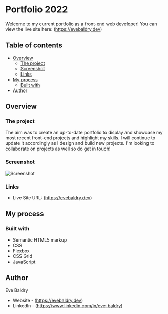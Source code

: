 # Portfolio 2022

Welcome to my current portfolio as a front-end web developer! You can view the live site here: (https://evebaldry.dev)

## Table of contents

- [Overview](#overview)
  - [The project](#the-project)
  - [Screenshot](#screenshot)
  - [Links](#links)
- [My process](#my-process)
  - [Built with](#built-with)
- [Author](#author)

## Overview

### The project

The aim was to create an up-to-date portfolio to display and showcase my most recent front-end projects and highlight my skills. I will continue to update it accordingly as I design and build new projects. I'm looking to collaborate on projects as well so do get in touch!

### Screenshot

![Screenshot](./images/Screenshot.png)

### Links

- Live Site URL: (https://evebaldry.dev)

## My process

### Built with

- Semantic HTML5 markup
- CSS
- Flexbox
- CSS Grid
- JavaScript

## Author

Eve Baldry

- Website - (https://evebaldry.dev)
- LinkedIn - (https://www.linkedin.com/in/eve-baldry)
